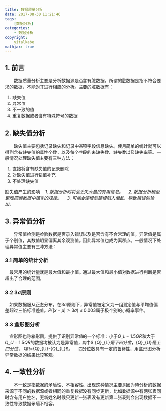 ```yaml
---
title: 数据质量分析
date: 2017-08-30 11:21:46
tags:
	[数据分析]
categories:
	- 数据分析
copyright:
	yitalkabe
mathjax: true
---
```


## 1. 前言

&emsp;&emsp;数据质量分析主要是分析数据源是否含有脏数据。所谓的脏数据是指不符合要求的数据，不能对其进行相应的分析。主要的脏数据有：	
 <!--more-->
 1. 缺失值
 2. 异常值
 3. 不一致的值
 4. 重复数据或者含有特殊符号的数据

## 2. 缺失值分析
&emsp;&emsp;缺失值主要包括记录缺失和记录中某项字段信息缺失。使用简单的统计就可以得到含有缺失值的属性个数，以及每个字段的未缺失数、缺失数以及缺失率等。一般情况处理缺失值主要有三种方法：
  1. 直接将含有缺失值的记录删除
  2. 对缺失值进行插值补充
  3. 不处理缺失值

缺失值产生的影响
&emsp;*1. 数据分析时将会丢失大量的有用信息。*
&emsp;*2. 数据分析模型更难把握数据中蕴含的规律。*
&emsp;*3. 可能会使模型建模陷入混乱，导致错误的输出。*

## 3. 异常值分析
&emsp;&emsp;异常值检测是检验数据是否录入错误以及是否含有不合常理的值。异常值是属于个别值，其数值明显偏离其余观测值。因此异常值也成为离群点。一般情况下处理异常值主要有三种方法：
### 3.1 简单的统计分析
&emsp;最常用的统计量就是最大值和最小值。通过最大值和最小值对数据进行判断是否超出了合理的范围。
### 3.2 $3\sigma$原则
&emsp;如果数据服从正态分布，在$3\sigma$原则下，异常值被定义为一组测定值与平均值偏差超过三倍标准差值。$P(|x-\mu|>3\sigma)\leq0.003$属于极个别的小概率事件。
### 3.3 盒形图分析
&emsp;盒形图也称箱形图，提供了识别异常值的一个标准：小于${Q}\_{L}-1.5QR$和大于${Q}\_{U}-1.5QR$的数据均被认为是异常值，其中$ {Q}\_{L}$是下四分位，${Q}\_{U}$是上四分位，$ QR={Q}\_{U}-{Q}\_{L}$。
&emsp;四分位数具有一定的鲁棒性，用盒形图分析异常数据的结果比较客观。

## 4. 一致性分析
&emsp;&emsp;不一致是指数据的矛盾性、不相容性。出现这种情况主要是因为待分析的数据来源于不同的数据源或者相同的重复数据没有同步更新，比如数据源中有两张表同时含有用户姓名，更新姓名时候只更新一张表没有更新第二张表则会出现数据不一致性导致数据矛盾不相容。
